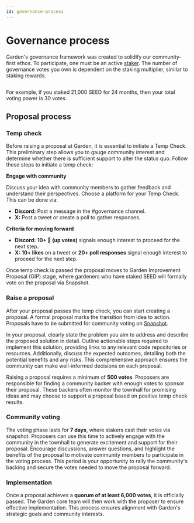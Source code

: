 ```yaml
---
id: governance-process
---
```


# Governance process

Garden's governance framework was created to solidify our community-first ethos. To participate, one must be an active [staker](../fundamentals/introduction/stakers.md). The number of governance votes you own is dependent on the staking multiplier, similar to staking rewards.

<figure><img src="/assets/voting_multiplier.png" alt=""/><figcaption></figcaption></figure>

For example, if you staked 21,000 SEED for 24 months, then your total voting power is 30 votes.

## Proposal process

### Temp check

Before raising a proposal at Garden, it is essential to initiate a Temp Check. This preliminary step allows you to gauge community interest and determine whether there is sufficient support to alter the status quo. Follow these steps to initiate a temp check:

**Engage with community**[**​**](https://docs.garden.finance/home/governance#engage-with-community)

Discuss your idea with community members to gather feedback and understand their perspectives. Choose a platform for your Temp Check. This can be done via:

* **Discord:** Post a message in the #governance channel.
* **X:** Post a tweet or create a poll to gather responses.

**Criteria for moving forward**[**​**](https://docs.garden.finance/home/governance#criteria-for-moving-forward)

* **Discord:** **10+ 🔼 (up votes)** signals enough interest to proceed for the next step.
* **X:** **10+ likes** on a tweet or **20+ poll responses** signal enough interest to proceed for the next step.

Once temp check is passed the proposal moves to Garden Improvement Proposal (GIP) stage, where gardeners who have staked SEED will formally vote on the proposal via Snapshot.

### Raise a proposal

After your proposal passes the temp check, you can start creating a proposal. A formal proposal marks the transition from idea to action. Proposals have to be submitted for community voting on [Snapshot](https://snapshot.org/#/gardenfinance.eth).

In your proposal, clearly state the problem you aim to address and describe the proposed solution in detail. Outline actionable steps required to implement this solution, providing links to any relevant code repositories or resources. Additionally, discuss the expected outcomes, detailing both the potential benefits and any risks. This comprehensive approach ensures the community can make well-informed decisions on each proposal.

Raising a proposal requires a minimum of **500 votes**. Proposers are responsible for finding a community backer with enough votes to sponsor their proposal. These backers often monitor the townhall for promising ideas and may choose to support a proposal based on positive temp check results.

### Community voting

The voting phase lasts for **7 days**, where stakers cast their votes via snapshot. Proposers can use this time to actively engage with the community in the townhall to generate excitement and support for their proposal. Encourage discussions, answer questions, and highlight the benefits of the proposal to motivate community members to participate in the voting process. This period is your opportunity to rally the community's backing and secure the votes needed to move the proposal forward.

### Implementation

Once a proposal achieves a **quorum of at least 6,000 votes**, it is officially passed. The Garden core team will then work with the proposer to ensure effective implementation. This process ensures alignment with Garden's strategic goals and community interests.
